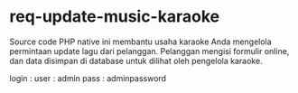 # req-update-music-karaoke
Source code PHP native ini membantu usaha karaoke Anda mengelola permintaan update lagu dari pelanggan. Pelanggan mengisi formulir online, dan data disimpan di database untuk dilihat oleh pengelola karaoke.


login :
user : admin
pass : adminpassword
